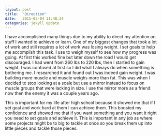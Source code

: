 ```yaml
---
layout: post
title:  "Direction"
date:   2015-03-04 11:48:34
categories: jekyll update
---
```


I have accomplished many things due to my ability to direct my attention on stuff I wanted to achieve or learn. One of my biggest changes that took a lot of work and still requires a lot of work was losing weight. I set goals to help me accomplish this task. I use to weigh myself to see how my progress was going. At first this worked fine but later down the road I would get discouraged. I had went from 260 lbs to 220 lbs, then I started to gain weight. I was confused at first so I did what I always do when something is bothering me. I researched it and found out I was indeed gain weight. I was building more muscle and muscle weighs more than fat. This was when I decided to stop looking at a scale but use a mirror instead to focus on muscle groups that were lacking in size. I use the mirror more as a friend now then the enemy it was a couple years ago. 

This is important for my life after high school because it showed me that if I set goal and work hard at them I can achieve them. This boosted my confidence and showed me that if you want something and you want it right you need to set goals and achieve it. This is important in any job as where some projects might be to big to tackle at once so you break them up into little pieces and tackle those pieces.  
